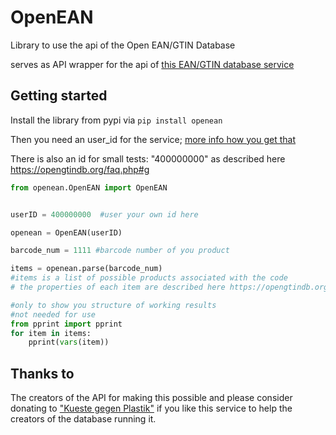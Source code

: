 # OpenEAN
Library to use the api of the Open EAN/GTIN Database

serves as API wrapper for the api of [this EAN/GTIN database service](https://opengtindb.org/)

## Getting started
Install the library from pypi via `pip install openean`

Then you need an user_id for the service; [more info how you get that](https://opengtindb.org/userid.php)

There is also an id for small tests: "400000000" as described here https://opengtindb.org/faq.php#g

```python
from openean.OpenEAN import OpenEAN


userID = 400000000  #user your own id here

openean = OpenEAN(userID)

barcode_num = 1111 #barcode number of you product

items = openean.parse(barcode_num)
#items is a list of possible products associated with the code
# the properties of each item are described here https://opengtindb.org/api.php

#only to show you structure of working results
#not needed for use
from pprint import pprint
for item in items:
    pprint(vars(item))
```

## Thanks to
The creators of the API for making this possible and please consider donating to ["Kueste gegen Plastik"](https://www.kueste-gegen-plastik.de/unterstuetzen/) if you like this service to help the creators of the database running it.